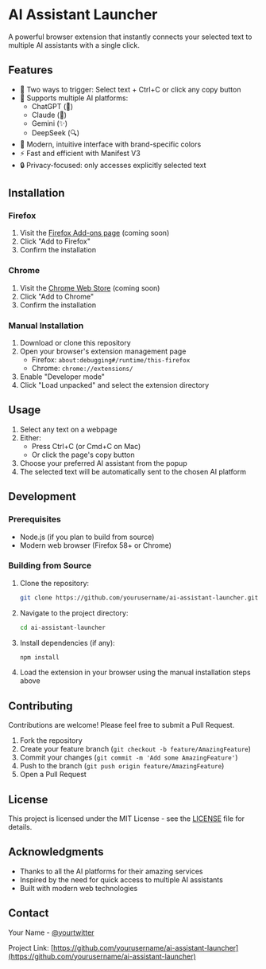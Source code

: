 # AI Assistant Launcher

A powerful browser extension that instantly connects your selected text to multiple AI assistants with a single click.

## Features

- 🔄 Two ways to trigger: Select text + Ctrl+C or click any copy button
- 🤖 Supports multiple AI platforms:
  - ChatGPT (🤖)
  - Claude (🧠)
  - Gemini (✨)
  - DeepSeek (🔍)
- 🎨 Modern, intuitive interface with brand-specific colors
- ⚡ Fast and efficient with Manifest V3
- 🔒 Privacy-focused: only accesses explicitly selected text

## Installation

### Firefox
1. Visit the [Firefox Add-ons page](https://addons.mozilla.org/) (coming soon)
2. Click "Add to Firefox"
3. Confirm the installation

### Chrome
1. Visit the [Chrome Web Store](https://chrome.google.com/webstore/) (coming soon)
2. Click "Add to Chrome"
3. Confirm the installation

### Manual Installation
1. Download or clone this repository
2. Open your browser's extension management page
   - Firefox: `about:debugging#/runtime/this-firefox`
   - Chrome: `chrome://extensions/`
3. Enable "Developer mode"
4. Click "Load unpacked" and select the extension directory

## Usage

1. Select any text on a webpage
2. Either:
   - Press Ctrl+C (or Cmd+C on Mac)
   - Or click the page's copy button
3. Choose your preferred AI assistant from the popup
4. The selected text will be automatically sent to the chosen AI platform

## Development

### Prerequisites
- Node.js (if you plan to build from source)
- Modern web browser (Firefox 58+ or Chrome)

### Building from Source
1. Clone the repository:
   ```bash
   git clone https://github.com/yourusername/ai-assistant-launcher.git
   ```
2. Navigate to the project directory:
   ```bash
   cd ai-assistant-launcher
   ```
3. Install dependencies (if any):
   ```bash
   npm install
   ```
4. Load the extension in your browser using the manual installation steps above

## Contributing

Contributions are welcome! Please feel free to submit a Pull Request.

1. Fork the repository
2. Create your feature branch (`git checkout -b feature/AmazingFeature`)
3. Commit your changes (`git commit -m 'Add some AmazingFeature'`)
4. Push to the branch (`git push origin feature/AmazingFeature`)
5. Open a Pull Request

## License

This project is licensed under the MIT License - see the [LICENSE](LICENSE) file for details.

## Acknowledgments

- Thanks to all the AI platforms for their amazing services
- Inspired by the need for quick access to multiple AI assistants
- Built with modern web technologies

## Contact

Your Name - [@yourtwitter](https://twitter.com/yourtwitter)

Project Link: [https://github.com/yourusername/ai-assistant-launcher](https://github.com/yourusername/ai-assistant-launcher) 